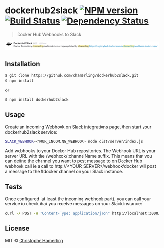 # dockerhub2slack [![NPM version][npm-image]][npm-url] [![Build Status][travis-image]][travis-url] [![Dependency Status][daviddm-image]][daviddm-url]
> Docker Hub Webhooks to Slack

![Channel message](/assets/slack.png?raw=true "Channel message")

## Installation

```sh
$ git clone https://github.com/chamerling/dockerhub2slack.git
$ npm install
```

or

```sh
$ npm install dockerhub2slack
```

## Usage

Create an incoming Webhook on Slack integrations page, then start your dockerhub2slack service:

```bash
SLACK_WEBHOOK=<YOUR_INCOMING_WEBHOOK> node dist/server/index.js
```

Add webhooks to your Docker Hub repositories. The Webhook URL is your server URL with the /webhook/:channelName suffix. This means that you can define the channel you want to post message to on Docker Hub webhook call ie a call to http://<YOUR_SERVER>/webhook/docker will post a message to the \#docker channel on your Slack instance.

## Tests

Once configured (at least the incoming webhook part), you can call your service to check that you receive messages on your Slack instance:

```bash
curl -X POST -H "Content-Type: application/json" http://localhost:3000/webhook/docker -d @assets/payload.json
```
## License

MIT © [Christophe Hamerling](http://chamerling.github.io)

[npm-image]: https://badge.fury.io/js/dockerhub2slack.svg
[npm-url]: https://npmjs.org/package/dockerhub2slack
[travis-image]: https://travis-ci.org/chamerling/dockerhub2slack.svg?branch=master
[travis-url]: https://travis-ci.org/chamerling/dockerhub2slack
[daviddm-image]: https://david-dm.org/chamerling/dockerhub2slack.svg?theme=shields.io
[daviddm-url]: https://david-dm.org/chamerling/dockerhub2slack

